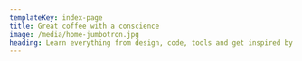 ```yaml
---
templateKey: index-page
title: Great coffee with a conscience
image: /media/home-jumbotron.jpg
heading: Learn everything from design, code, tools and get inspired by the latest trends
---
```

